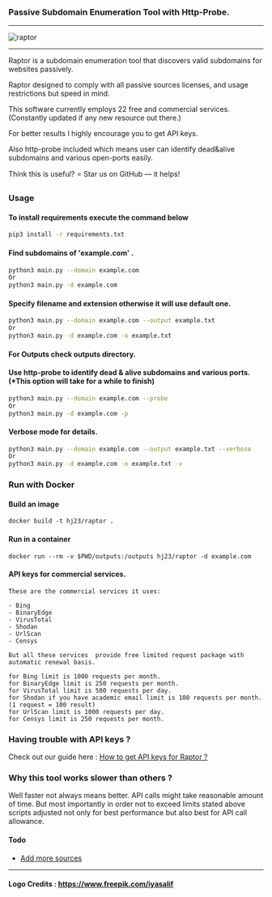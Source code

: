 ### Passive Subdomain Enumeration Tool with Http-Probe.
---
![raptor](https://user-images.githubusercontent.com/39130214/110909816-fc04c180-8329-11eb-9344-d06f25458f61.png)

---
Raptor is a subdomain enumeration tool that discovers valid subdomains for websites passively. 

Raptor designed to comply with all passive sources licenses, and usage restrictions but speed in mind.

This software currently employs 22 free and commercial services. (Constantly updated if any new resource out there.)

For better results I highly encourage you to get API keys.

Also http-probe included which means user can identify dead&alive subdomains and various open-ports easily.

Think this is useful? :star: Star us on GitHub — it helps!


### Usage
#### To install requirements execute the command below

```sh
pip3 install -r requirements.txt  
```

#### Find subdomains of 'example.com' . 
```sh
python3 main.py --domain example.com
Or
python3 main.py -d example.com
```

#### Specify filename and extension  otherwise it will use default one.

```sh
python3 main.py --domain example.com --output example.txt  
Or
python3 main.py -d example.com -o example.txt  
```
#### For Outputs check outputs directory.

#### Use http-probe to identify dead & alive subdomains and various ports. (*This option will take for a while to finish)
```sh
python3 main.py --domain example.com --probe   
Or
python3 main.py -d example.com -p  
```



#### Verbose mode for details.

```sh
python3 main.py --domain example.com --output example.txt --verbose
Or
python3 main.py -d example.com -o example.txt -v
```

### Run with Docker

#### Build an image
```
docker build -t hj23/raptor .
```

#### Run in a container
```
docker run --rm -v $PWD/outputs:/outputs hj23/raptor -d example.com
```

#### API keys for commercial services.

```
These are the commercial services it uses:

- Bing
- BinaryEdge
- VirusTotal
- Shodan
- UrlScan
- Censys

But all these services  provide free limited request package with automatic renewal basis.

for Bing limit is 1000 requests per month.
for BinaryEdge limit is 250 requests per month. 
for VirusTotal limit is 500 requests per day.
for Shodan if you have academic email limit is 100 requests per month. (1 request = 100 result)
for UrlScan limit is 1000 requests per day.
for Censys limit is 250 requests per month.

```
### Having trouble with API keys ?
Check out our guide here :
[ How to get API keys for Raptor ? ](https://github.com/HJ23/Raptor/wiki)

### Why this tool works slower than others ?
Well faster not always means better. API calls might take reasonable amount of time.
But most importantly in order not to exceed limits stated above scripts adjusted not only for best performance but also best
for API call allowance.

#### Todo
- [ Add more sources ]()

----
#### Logo Credits : https://www.freepik.com/iyasalif
